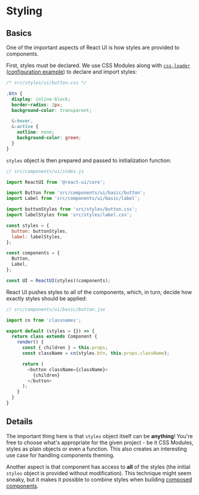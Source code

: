 # Styling

## Basics

One of the important aspects of React UI is how styles are provided to components.

First, styles must be declared. We use CSS Modules along with [`css-loader`](https://github.com/webpack/css-loader) ([configuration example](#example)) to declare and import styles:

```css
/* src/styles/ui/button.css */

.btn {
  display: inline-block;
  border-radius: 2px;
  background-color: transparent;

  &:hover,
  &:active {
    outline: none;
    background-color: green;
  }
}
```

`styles` object is then prepared and passed to initialization function:

```javascript
// src/components/ui/index.js

import ReactUI from '@react-ui/core';

import Button from 'src/components/ui/basic/button';
import Label from 'src/components/ui/basic/label';

import buttonStyles from 'src/styles/button.css';
import labelStyles from 'src/styles/label.css';

const styles = {
  button: buttonStyles,
  label: labelStyles,
};

const components = {
  Button,
  Label,
};

const UI = ReactUI(styles)(components);
```

React UI pushes styles to all of the components, which, in turn, decide how exactly styles should be applied:

```javascript
// src/components/ui/basic/button.jsx

import cn from 'classnames';

export default (styles = {}) => {
  return class extends Component {
    render() {
      const { children } = this.props;
      const className = cn(styles.btn, this.props.className);

      return (
        <button className={className}>
          {children}
        </button>
      );
    }
  }
}
```


## Details

The important thing here is that `styles` object itself can be **anything**! You're free to choose what's appropriate for the given project - be it CSS Modules, styles as plain objects or even a function. This also creates an interesting use case for handling components theming.

Another aspect is that component has access to **all** of the styles (the initial `styles` object is provided without modification). This technique might seem sneaky, but it makes it possible to combine styles when building [composed components](/docs/layers.md).
